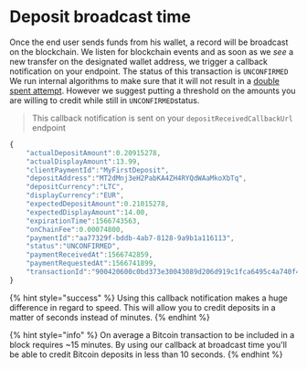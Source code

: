 # Deposit broadcast time

Once the end user sends funds from his wallet, a record will be broadcast on the blockchain. We listen for blockchain events and as soon as we _see_ a new transfer on the designated wallet address, we trigger a callback notification on your endpoint. The status of this transaction is `UNCONFIRMED` We run internal algorithms to make sure that it will not result in a [double spent attempt](https://coinsutra.com/bitcoin-double-spending/). However we suggest putting a threshold on the amounts you are willing to credit while still in `UNCONFIRMED`status.

> This callback notification is sent on your `depositReceivedCallbackUrl` endpoint

```javascript
{  
    "actualDepositAmount":0.20915278,
    "actualDisplayAmount":13.99,
    "clientPaymentId":"MyFirstDeposit",
    "depositAddress":"MT2dMnj3eH2PabKA4ZH4RYQdWAaMkoXbTq",
    "depositCurrency":"LTC",
    "displayCurrency":"EUR",
    "expectedDepositAmount":0.21015278,
    "expectedDisplayAmount":14.00,
    "expirationTime":1566743563,
    "onChainFee":0.00074800,
    "paymentId":"aa77329f-bddb-4ab7-8128-9a9b1a116113",
    "status":"UNCONFIRMED",
    "paymentReceivedAt":1566742859,
    "paymentRequestedAt":1566741899,
    "transactionId":"900420600c0bd373e30043089d206d919c1fca6495c4a740f42b3803daa5b980"
}
```

{% hint style="success" %}
Using this callback notification makes a huge difference in regard to speed. This will allow you to credit deposits in a matter of seconds instead of minutes.
{% endhint %}

{% hint style="info" %}
On average a Bitcoin transaction to be included in a block requires ~15 minutes. By using our callback at broadcast time you'll be able to credit Bitcoin deposits in less than 10 seconds.
{% endhint %}



